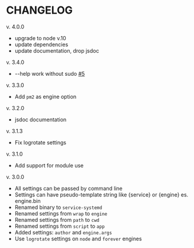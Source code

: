 # CHANGELOG

v. 4.0.0

- upgrade to node v.10
- update dependencies
- update documentation, drop jsdoc

v. 3.4.0

- --help work without sudo [#5](https://github.com/braceslab/service-systemd/issues/5)

v. 3.3.0

- Add ``pm2`` as engine option

v. 3.2.0

- jsdoc documentation

v. 3.1.3

- Fix logrotate settings

v. 3.1.0

- Add support for module use

v. 3.0.0

- All settings can be passed by command line
- Settings can have pseudo-template string like {service} or {engine} es. engine.bin
- Renamed binary to ``service-systemd``
- Renamed settings from ``wrap`` to ``engine``
- Renamed settings from ``path`` to ``cwd``
- Renamed settings from ``script`` to ``app``
- Added settings: ``author`` and ``engine.args``
- Use ``logrotate`` settings on ``node`` and ``forever`` engines